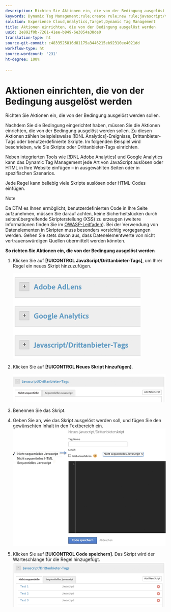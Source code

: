 ```yaml
---
description: Richten Sie Aktionen ein, die von der Bedingung ausgelöst werden sollen.
keywords: Dynamic Tag Management;rule;create rule;new rule;javascript/third party tags;set up actions for condition;add new script;non-sequential javascript;sequential javascript;non-sequential html
solution: Experience Cloud,Analytics,Target,Dynamic Tag Management
title: Aktionen einrichten, die von der Bedingung ausgelöst werden
uuid: 2e892f0b-7261-41ee-b849-6e3054a38de0
translation-type: ht
source-git-commit: c4833525816d81175a3446215eb92310ee4021dd
workflow-type: ht
source-wordcount: '231'
ht-degree: 100%

---
```



# Aktionen einrichten, die von der Bedingung ausgelöst werden

Richten Sie Aktionen ein, die von der Bedingung ausgelöst werden sollen.

Nachdem Sie die Bedingung eingerichtet haben, müssen Sie die Aktionen einrichten, die von der Bedingung ausgelöst werden sollen. Zu diesen Aktionen zählen beispielsweise [!DNL Analytics]-Ereignisse, Drittanbieter-Tags oder benutzerdefinierte Skripte. Im folgenden Beispiel wird beschrieben, wie Sie Skripte oder Drittanbieter-Tags einrichten.

Neben integrierten Tools wie [!DNL Adobe Analytics] und Google Analytics kann das Dynamic Tag Management jede Art von JavaScript auslösen oder HTML in Ihre Website einfügen – in ausgewählten Seiten oder in spezifischen Szenarios.

Jede Regel kann beliebig viele Skripte auslösen oder HTML-Codes einfügen.

>[!NOTE]
>
>Da DTM es Ihnen ermöglicht, benutzerdefinierten Code in Ihre Seite aufzunehmen, müssen Sie darauf achten, keine Sicherheitslücken durch seitenübergreifende Skripterstellung (XSS) zu erzeugen (weitere Informationen finden Sie im [OWASP-Leitfaden](https://www.owasp.org/index.php/Cross-site_Scripting_(XSS))). Bei der Verwendung von Datenelementen in Skripten muss besonders vorsichtig vorgegangen werden. Gehen Sie stets davon aus, dass Datenelementwerte von nicht vertrauenswürdigen Quellen übermittelt werden könnten.

**So richten Sie Aktionen ein, die von der Bedingung ausgelöst werden**

1. Klicken Sie auf **[!UICONTROL JavaScript/Drittanbieter-Tags]**, um Ihrer Regel ein neues Skript hinzuzufügen.

   ![](assets/scripts-actions.png)

1. Klicken Sie auf **[!UICONTROL Neues Skript hinzufügen]**.

   ![](assets/scripts-actions2.png)

1. Benennen Sie das Skript.
1. Geben Sie an, wie das Skript ausgelöst werden soll, und fügen Sie den gewünschten Inhalt in den Textbereich ein. ![](assets/scripts-actions3.png)

1. Klicken Sie auf **[!UICONTROL Code speichern]**. Das Skript wird der Warteschlange für die Regel hinzugefügt. ![](assets/scripts-actions4.png)

